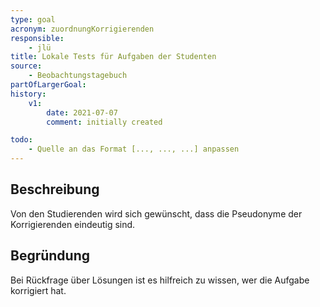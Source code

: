 ```yaml
---
type: goal
acronym: zuordnungKorrigierenden
responsible:
    - jlü
title: Lokale Tests für Aufgaben der Studenten
source:
    - Beobachtungstagebuch
partOfLargerGoal: 
history:
    v1:
        date: 2021-07-07
        comment: initially created

todo: 
    - Quelle an das Format [..., ..., ...] anpassen 
---
```


## Beschreibung

Von den Studierenden wird sich gewünscht, dass die Pseudonyme der Korrigierenden eindeutig sind.

## Begründung

Bei Rückfrage über Lösungen ist es hilfreich zu wissen, wer die Aufgabe korrigiert hat.
